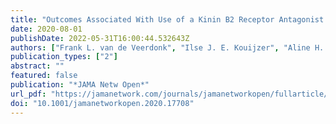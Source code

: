 ```yaml
---
title: "Outcomes Associated With Use of a Kinin B2 Receptor Antagonist Among Patients With COVID-19"
date: 2020-08-01
publishDate: 2022-05-31T16:00:44.532643Z
authors: ["Frank L. van de Veerdonk", "Ilse J. E. Kouijzer", "Aline H. de Nooijer", "Hans G. van der Hoeven", "Coen Maas", "Mihai G. Netea", "Roger J. M. Brüggemann"]
publication_types: ["2"]
abstract: ""
featured: false
publication: "*JAMA Netw Open*"
url_pdf: "https://jamanetwork.com/journals/jamanetworkopen/fullarticle/2769237"
doi: "10.1001/jamanetworkopen.2020.17708"
---
```


